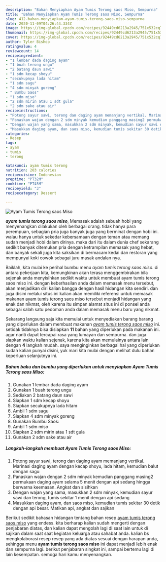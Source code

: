 ```yaml
---
description: "Bahan Menyiapkan Ayam Tumis Terong saos Miso, Sempurna"
title: "Bahan Menyiapkan Ayam Tumis Terong saos Miso, Sempurna"
slug: 412-bahan-menyiapkan-ayam-tumis-terong-saos-miso-sempurna
date: 2020-11-09T04:26:44.334Z
image: https://img-global.cpcdn.com/recipes/92449cd6213a2945/751x532cq70/ayam-tumis-terong-saos-miso-foto-resep-utama.jpg
thumbnail: https://img-global.cpcdn.com/recipes/92449cd6213a2945/751x532cq70/ayam-tumis-terong-saos-miso-foto-resep-utama.jpg
cover: https://img-global.cpcdn.com/recipes/92449cd6213a2945/751x532cq70/ayam-tumis-terong-saos-miso-foto-resep-utama.jpg
author: Tyler Bishop
ratingvalue: 4
reviewcount: 14
recipeingredient:
- "1 lembar dada daging ayam"
- "1 buah terong ungu"
- "2 batang daun sawi"
- "1 sdm kecap shoyu"
- "secukupnya lada hitam"
- "1 sdm sagu"
- "4 sdm minyak goreng"
- " Bumbu Saos"
- "1 sdm miso"
- "2 sdm mirin atau 1 sdt gula"
- "2 sdm sake atau air"
recipeinstructions:
- "Potong sayur sawi, terong dan daging ayam memanjang vertikal. Marinasi daging ayam dengan kecap shoyu, lada hitam, kemudian balut dengan sagu"
- "Panaskan wajan dengan 2 sdm minyak kemudian panggang masing2 permukaan daging ayam selama 5 menit dengan api sedang hingga berwarna keemasan. Angkat dan sisihkan"
- "Dengan wajan yang sama, masukkan 2 sdm minyak, kemudian sayur sawi dan terong, tumis sekitar 1 menit dengan api sedang"
- "Masukkan daging ayam, dan saos miso, kemudian tumis sekitar 30 detik dengan api besar. Matikan api, angkat dan sajikan"
categories:
- Resep
tags:
- ayam
- tumis
- terong

katakunci: ayam tumis terong 
nutrition: 203 calories
recipecuisine: Indonesian
preptime: "PT32M"
cooktime: "PT45M"
recipeyield: "3"
recipecategory: Dessert

---
```



![Ayam Tumis Terong saos Miso](https://img-global.cpcdn.com/recipes/92449cd6213a2945/751x532cq70/ayam-tumis-terong-saos-miso-foto-resep-utama.jpg)

<b><i>ayam tumis terong saos miso</i></b>, Memasak adalah sebuah hobi yang menyenangkan dilakukan oleh berbagai orang. tidak hanya para perempuan, sebagian pria juga banyak juga yang berminat dengan hobi ini. walau hanya untuk sekedar kebersamaan dengan teman atau memang sudah menjadi hobi dalam dirinya. maka dari itu dalam dunia chef sekarang sedikit banyak ditemukan pria dengan ketrampilan memasak yang hebat, dan banyak sekali juga kita saksikan di bermacam kedai dan restoran yang mempunyai koki cowok sebagai juru masak andalan nya.



Baiklah, kita mulai ke perihal bumbu menu <i>ayam tumis terong saos miso</i>. di antara pekerjaan kita, kemungkinan akan terasa menggembirakan bila sejenak anda menyisihkan sedikit waktu untuk membuat ayam tumis terong saos miso ini. dengan keberhasilan anda dalam memasak menu tersebut, akan menjadikan diri kalian bangga dengan hasil hidangan kita sendiri. dan juga disini melalui situs ini kalian akan memiliki referensi untuk memasak makanan <u>ayam tumis terong saos miso</u> tersebut menjadi hidangan yang enak dan nikmat, oleh karena itu simpan alamat situs ini di ponsel anda sebagai salah satu pedoman anda dalam memasak menu baru yang nikmat.


Sekarang langsung saja kita memulai untuk menyediakan barang barang yang diperlukan dalam membuat makanan <u><i>ayam tumis terong saos miso</i></u> ini. setidak tidaknya bisa disiapkan <b>11</b> bahan yang diperlukan pada makanan ini. agar nanti dapat tercapai rasa yang lumayan dan sempurna. dan juga siapkan waktu kalian sejenak, karena kita akan memulainya antara lain dengan <b>4</b> langkah mudah. saya menginginkan berbagai hal yang diperlukan sudah kalian punyai disini, yuk mari kita mulai dengan melihat dulu bahan keperluan selanjutnya ini.

<!--inarticleads1-->

##### Bahan baku dan bumbu yang diperlukan untuk menyiapkan Ayam Tumis Terong saos Miso:

1. Gunakan 1 lembar dada daging ayam
1. Gunakan 1 buah terong ungu
1. Sediakan 2 batang daun sawi
1. Siapkan 1 sdm kecap shoyu
1. Siapkan secukupnya lada hitam
1. Ambil 1 sdm sagu
1. Siapkan 4 sdm minyak goreng
1. Gunakan  Bumbu Saos:
1. Ambil 1 sdm miso
1. Siapkan 2 sdm mirin atau 1 sdt gula
1. Gunakan 2 sdm sake atau air




<!--inarticleads2-->

##### Langkah-langkah membuat Ayam Tumis Terong saos Miso:

1. Potong sayur sawi, terong dan daging ayam memanjang vertikal. Marinasi daging ayam dengan kecap shoyu, lada hitam, kemudian balut dengan sagu
1. Panaskan wajan dengan 2 sdm minyak kemudian panggang masing2 permukaan daging ayam selama 5 menit dengan api sedang hingga berwarna keemasan. Angkat dan sisihkan
1. Dengan wajan yang sama, masukkan 2 sdm minyak, kemudian sayur sawi dan terong, tumis sekitar 1 menit dengan api sedang
1. Masukkan daging ayam, dan saos miso, kemudian tumis sekitar 30 detik dengan api besar. Matikan api, angkat dan sajikan




Berikut sedikit bahasan hidangan tentang bahan resep <u>ayam tumis terong saos miso</u> yang endess. kita berharap kalian sudah mengerti dengan penjabaran diatas, dan kalian dapat mengolah lagi di saat lain untuk di sajikan dalam saat saat kegiatan keluarga atau sahabat anda. kalian bs mengkolaborasi resep resep yang ada diatas sesuai dengan harapan anda, sehingga menu <b>ayam tumis terong saos miso</b> ini dapat menjadi lebih enak dan sempurna lagi. berikut penjabaran singkat ini, sampai bertemu lagi di lain kesempatan. semoga hari kamu menyenangkan.
